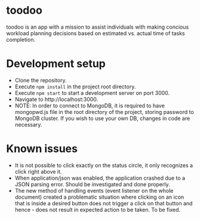 # toodoo
toodoo is an app with a mission to assist individuals with making concious workload planning decisions based on estimated vs. actual time of tasks completion.

# Development setup
  - Clone the repository.
  - Execute `npm install` in the project root directory.
  - Execute `npm start` to start a development server on port 3000.
  - Navigate to http://localhost:3000.
  - NOTE: In order to connect to MongoDB, it is required to have mongopwd.js file in the root directory of the project, storing password to MongoDB cluster. If you wish to use your own DB, changes in code are necessary.

# Known issues
  - It is not possible to click exactly on the status circle, it only recognizes a click right above it.
  - When application/json was enabled, the application crashed due to a JSON parsing error. Should be investigated and done properly.
  - The new method of handling events (event listener on the whole document) created a problematic situation where clicking on an icon that is inside a desired button does not trigger a click on that button and hence - does not result in expected action to be taken. To be fixed.

